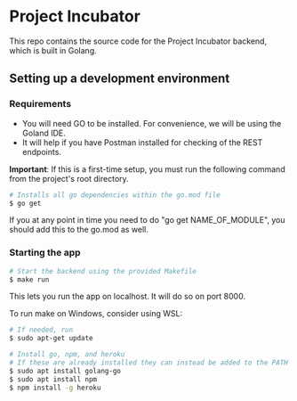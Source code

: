 # Project Incubator

This repo contains the source code for the Project Incubator backend, which is built in Golang.

## Setting up a development environment

### Requirements
- You will need GO to be installed. For convenience, we will be using the Goland IDE.
- It will help if you have Postman installed for checking of the REST endpoints.

**Important**: If this is a first-time setup, you must run the following command from the project's root directory.
```sh
# Installs all go dependencies within the go.mod file
$ go get
```  
If you at any point in time you need to do "go get NAME_OF_MODULE", you should add this to the go.mod as well.  

### Starting the app

```sh
# Start the backend using the provided Makefile
$ make run
```

This lets you run the app on localhost. It will do so on port 8000.

To run make on Windows, consider using WSL:
```sh
# If needed, run
$ sudo apt-get update

# Install go, npm, and heroku
# If these are already installed they can instead be added to the PATH
$ sudo apt install golang-go
$ sudo apt install npm
$ npm install -g heroku
```